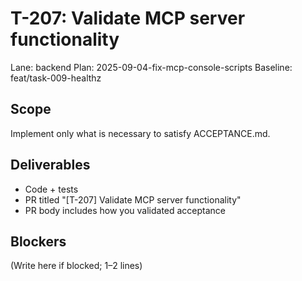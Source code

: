 # T-207: Validate MCP server functionality
Lane: backend
Plan: 2025-09-04-fix-mcp-console-scripts
Baseline: feat/task-009-healthz

## Scope
Implement only what is necessary to satisfy ACCEPTANCE.md.

## Deliverables
- Code + tests
- PR titled "[T-207] Validate MCP server functionality"
- PR body includes how you validated acceptance

## Blockers
(Write here if blocked; 1–2 lines)
